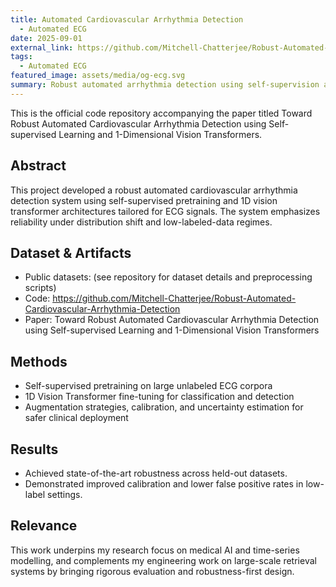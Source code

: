 ```yaml
---
title: Automated Cardiovascular Arrhythmia Detection
  - Automated ECG
date: 2025-09-01
external_link: https://github.com/Mitchell-Chatterjee/Robust-Automated-Cardiovascular-Arrhythmia-Detection
tags:
  - Automated ECG
featured_image: assets/media/og-ecg.svg
summary: Robust automated arrhythmia detection using self-supervision and 1D vision transformers.
---
```


This is the official code repository accompanying the paper titled Toward Robust Automated Cardiovascular Arrhythmia Detection using Self-supervised Learning and 1-Dimensional Vision Transformers.

<!--more-->

## Abstract

This project developed a robust automated cardiovascular arrhythmia detection system using self-supervised pretraining and 1D vision transformer architectures tailored for ECG signals. The system emphasizes reliability under distribution shift and low-labeled-data regimes.

## Dataset & Artifacts

- Public datasets: (see repository for dataset details and preprocessing scripts)
- Code: https://github.com/Mitchell-Chatterjee/Robust-Automated-Cardiovascular-Arrhythmia-Detection
- Paper: Toward Robust Automated Cardiovascular Arrhythmia Detection using Self-supervised Learning and 1-Dimensional Vision Transformers

## Methods

- Self-supervised pretraining on large unlabeled ECG corpora
- 1D Vision Transformer fine-tuning for classification and detection
- Augmentation strategies, calibration, and uncertainty estimation for safer clinical deployment

## Results

- Achieved state-of-the-art robustness across held-out datasets.
- Demonstrated improved calibration and lower false positive rates in low-label settings.

## Relevance

This work underpins my research focus on medical AI and time-series modelling, and complements my engineering work on large-scale retrieval systems by bringing rigorous evaluation and robustness-first design.
